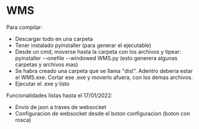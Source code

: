 # WMS


Para compilar:
- Descargar todo en una carpeta
- Tener instalado pyinstaller (para generar el ejecutable)
- Desde un cmd, moverse hasta la carpeta con los archivos y tipear: pyinstaller --onefile --windowed WMS.py (esto generera algunas carpetas y archivos mas)
- Se habra creado una carpeta que se llama "dist". Adentro deberia estar el WMS.exe. Cortar ese .exe y moverlo afuera, con los demas archivos. 
- Ejecutar el .exe y listo


Funcionalidades listas hasta el 17/01/2022:
- Envio de json a traves de websocket
- Configuracion de websocket desde el boton configuracion (boton con rosca)

